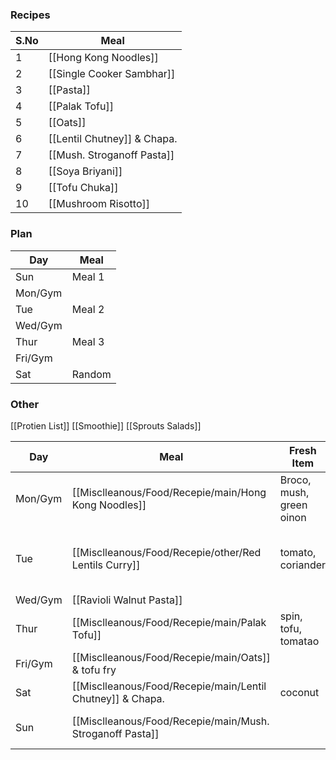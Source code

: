 ### Recipes
| S.No | Meal                        |
| ---- | --------------------------- |
| 1    | [[Hong Kong Noodles]]       |
| 2    | [[Single Cooker Sambhar]]   |
| 3    | [[Pasta]]                   |
| 4    | [[Palak Tofu]]              |
| 5    | [[Oats]]                    |
| 6    | [[Lentil Chutney]] & Chapa. |
| 7    | [[Mush. Stroganoff  Pasta]] |
| 8    | [[Soya Briyani]]            |
| 9    | [[Tofu Chuka]]              |
| 10   | [[Mushroom Risotto]]   | 

### Plan

| Day     | Meal   |
| ------- | ------ |
| Sun     | Meal 1 |
| Mon/Gym |        |
| Tue     | Meal 2 |
| Wed/Gym |        |
| Thur    | Meal 3 |
| Fri/Gym |        |
| Sat     | Random |

### Other

[[Protien List]]
[[Smoothie]]
[[Sprouts Salads]]



| Day     | Meal                        | Fresh Item               | what to buy                              |
| ------- | --------------------------- | ------------------------ | ---------------------------------------- |
| Mon/Gym | [[Misclleanous/Food/Recepie/main/Hong Kong Noodles]]       | Broco, mush, green oinon | -                                        |
| Tue     | [[Misclleanous/Food/Recepie/other/Red Lentils Curry]]       | tomato, coriander        | tomato, coriander, raviloi, walnut sauce |
| Wed/Gym | [[Ravioli Walnut Pasta]]    |                          | -                                        |
| Thur    | [[Misclleanous/Food/Recepie/main/Palak Tofu]]              | spin, tofu, tomatao      | spin, tofu, tomatao, apple               |
| Fri/Gym | [[Misclleanous/Food/Recepie/main/Oats]] & tofu fry         |                          |                                          |
| Sat     | [[Misclleanous/Food/Recepie/main/Lentil Chutney]] & Chapa. | coconut                  | coco                                     |
| Sun     | [[Misclleanous/Food/Recepie/main/Mush. Stroganoff  Pasta]] |                          | everything else required                 |






 
